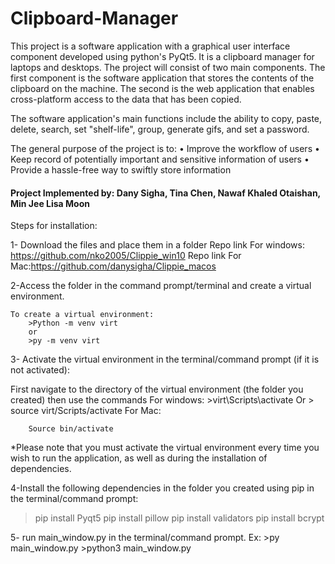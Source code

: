 # Clipboard-Manager
This project is a software application with a graphical user interface component developed using python's PyQt5. It is a clipboard manager for laptops and desktops. The project will consist of two main components. The first component is the software application that stores the contents of the clipboard on the machine. The second is the web application that enables cross-platform access to the data that has been copied.

The software application's main functions include the ability to copy, paste, delete, search, set "shelf-life", group, generate gifs, and set a password. 

The general purpose of the project is to:
•	Improve the workflow of users
•	Keep record of potentially important and sensitive information of users 
•	Provide a hassle-free way to swiftly store information

#### Project Implemented by: Dany Sigha, Tina Chen, Nawaf Khaled Otaishan, Min Jee Lisa Moon ####



Steps for installation:

1- Download the files and place them in a folder 
	Repo link For windows: https://github.com/nko2005/Clippie_win10
	Repo link For Mac:https://github.com/danysigha/Clippie_macos

2-Access the folder in the command prompt/terminal and create a virtual environment.

	To create a virtual environment:
		>Python -m venv virt
		or
		>py -m venv virt 

3- Activate the virtual environment in the terminal/command prompt (if it is not activated):

First navigate to the directory of the virtual environment (the folder you created) then use the commands
	For windows:
		>virt\Scripts\activate
		Or
		> source virt/Scripts/activate 
	For Mac:
		
		Source bin/activate

*Please note that you must activate the virtual environment every time you wish to run the application, as well as during the installation of dependencies.
	

4-Install the following  dependencies in the folder you created  using pip in the terminal/command prompt:

>pip install Pyqt5
>pip install pillow 
>pip install validators
>pip install bcrypt


5- run main_window.py in the terminal/command prompt.
	Ex:
		>py main_window.py
		>python3 main_window.py
